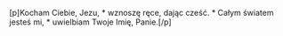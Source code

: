 [p]Kocham Ciebie, Jezu, * wznoszę ręce, dając cześć. * Całym światem jesteś mi, * uwielbiam Twoje Imię, Panie.[/p]